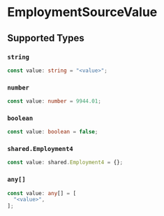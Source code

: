 # EmploymentSourceValue


## Supported Types

### `string`

```typescript
const value: string = "<value>";
```

### `number`

```typescript
const value: number = 9944.01;
```

### `boolean`

```typescript
const value: boolean = false;
```

### `shared.Employment4`

```typescript
const value: shared.Employment4 = {};
```

### `any[]`

```typescript
const value: any[] = [
  "<value>",
];
```

